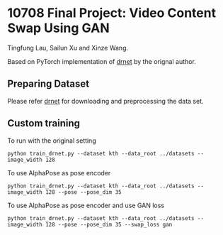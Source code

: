 # 10708 Final Project: Video Content Swap Using GAN
Tingfung Lau, Sailun Xu and Xinze Wang. 

Based on PyTorch implementation of [drnet](https://github.com/edenton/drnet-py) by the orignal author.

## Preparing Dataset
Please refer [drnet](https://github.com/edenton/drnet-py) for downloading and preprocessing the data set.

## Custom training
To run with the original setting
```
python train_drnet.py --dataset kth --data_root ../datasets --image_width 128
```

To use AlphaPose as pose encoder
```
python train_drnet.py --dataset kth --data_root ../datasets --image_width 128 --pose --pose_dim 35
```

To use AlphaPose as pose encoder and use GAN loss
```
python train_drnet.py --dataset kth --data_root ../datasets --image_width 128 --pose --pose_dim 35 --swap_loss gan

```


